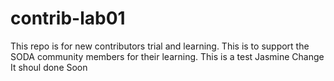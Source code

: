 # contrib-lab01
This repo is for new contributors trial and learning. This is to support the SODA community members for their learning.
This is a test Jasmine
Change
It shoul done Soon
